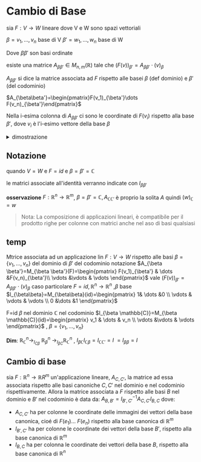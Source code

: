 # Cambio di Base

sia $F:V\to W$ lineare dove V e W sono spazi vettoriali

$\beta={v_1,\dots,v_n}$ base di V
$\beta'={w_1,\dots,w_n}$ base di W

Dove $\beta\beta'$ son basi ordinate

esiste una matrice $A_{\beta\beta'}\in M_{n,m}(\mathbb{R})$ tale che $(F(v))_{\beta'}=A_{\beta\beta'} \cdot (v)_\beta$


$A_{\beta\beta'}$ si dice la matrice associata ad $F$ rispetto alle basei $\beta$ (def dominio) e $\beta'$ (del codominio)

$A_{\beta\beta'}=\begin{pmatrix}F(v_1)_{\beta'}\dots F(v_n)_{\beta'}\end{pmatrix}$

Nella i-esima colonna di $A_{\beta\beta'}$ ci sono le coordinate di $F(v_i)$ rispetto alla base $\beta'$, dove $v_i$ è l'i-esimo vettore della base $\beta$

<details>
<summary>
dimostrazione
</summary>


TODO:

</details>





## Notazione

quando $V=W$ e $F=id$ e $\beta=\beta'=\mathbb{C}$

le matrici associate all'identità verranno indicate con $I_{\beta\beta'}$


**osservazione** $F:\mathbb{R}^n\to\mathbb{R}^m$, $\beta=\beta'=\mathbb{C}, A_{\mathbb{C}\mathbb{C}'}$ è proprio la solita $A$
quindi $(w)_{\mathbb{C}}=w$


> Nota: La composizione di applicazioni lineari, è compatibile per il prodotto righe per colonne con matrici anche nel aso di basi qualsiasi

## temp

Mtrice associata ad un applicazione lin $F: V \to W$ rispetto alle basi $\beta=\{v_1,\dots,v_n\}$ del dominio di $\beta'$ del codominio notazione $A_{\beta \beta'}=M_{\beta \beta'}(F)=\begin{pmatrix} F(v_1)_{\beta'} & \dots &F(v_n)_{\beta'}\\ \vdots &\vdots & \vdots \end{pmatrix}$ vale $(F(v))_{\beta'}=A_{\beta\beta'} \cdot (v)_{\beta}$ caso particolare $F= id, \mathbb{R}^n\to \mathbb{R}^n$ ,$\beta$ base $I_{\beta\beta}=M_{\beta\beta}(id)=\begin{pmatrix} 1& \dots &0 \\ \vdots & \vdots & \vdots \\ 0 &\dots &1 \end{pmatrix}$

F=id $\beta$ nel dominio $\mathbb{C}$ nel codominio $I_{\beta \mathbb{C}}=M_{\beta \mathbb{C}}(id)=\begin{pmatrix} v_1 & \dots & v_n \\ \vdots &\vdots & \vdots \end{pmatrix}$ , $\beta=\{v_1,\dots,v_n\}$ 



**Dim**: $\mathbb{R}^n_{\mathbb{C}} \to_{I_{C\beta}}$ $\mathbb{R}^n_{\beta}$ $\to_{I_{\beta C}}  \mathbb{R}^n_{\mathbb{C}}$ , $I_{\beta \mathbb{C}} I_{\mathbb{C}\beta}=I_{\mathbb{C}\mathbb{C'}}=I$ $=I_{\beta\beta}=I$

## Cambio di base 


sia $F: \mathbb{R}^n \longrightarrow \mathbb{R}R^m$ un'applicazione lineare, $A_{C,C'}$, la matrice ad essa associata rispetto alle basi canoniche $C, C'$ nel dominio e nel codominio rispettivamente.
Allora la matrice associata a $F$ rispetto alle basi $B$ nel dominio e $B'$ nel codominio è data da: $A_{B,B'}=I^{-1}_{B',C'}A_{C,C'}I_{B,C}$
dove:

- $A_{C,C'}$  ha per colonne le coordinate delle immagini dei vettori della base canonica, cioé di $F(e_1)...\ F(e_n)$ rispetto alla base canonica di $\mathbb{R}^m$
- $I_{B',C'}$ ha per colonne le coordinate dei vettori della base $B'$, rispetto alla base canonica di $\mathbb{R}^m$
- $I_{B,C}$ ha per colonna le coordinate dei vettori della base $B$, rispetto alla base canonica di $\mathbb{R}^n$



